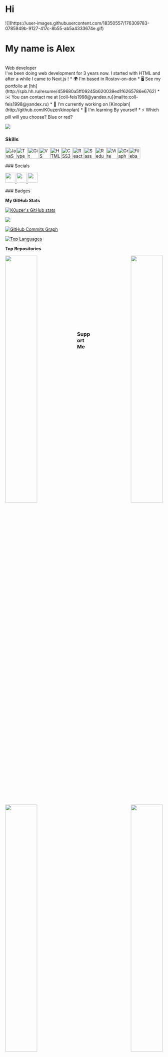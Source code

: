 <h1>Hi</h1> ![](https://user-images.githubusercontent.com/18350557/176309783-0785949b-9127-417c-8b55-ab5a4333674e.gif)<h1>My name is Alex</h1> 
 <br /> Web developer <br /> I've been doing web development for 3 years now. I started with HTML and after a while I came to Next.js ! * 🌍 I'm based in Rostov-on-don * 🖥️ See my portfolio at [hh](http://spb.hh.ru/resume/459680a5ff09245b620039ed1f6265786e6762) * ✉️ You can contact me at [coll-feis1998@yandex.ru](mailto:coll-feis1998@yandex.ru) * 🚀 I'm currently working on [Kinoplan](http://github.com/K0uzer/kinoplan) * 🧠 I'm learning By yourself * ⚡ Which pill will you choose? Blue or red?

<a href="https://www.github.com/K0uzer" target="_blank" rel="noreferrer"><img src="https://img.shields.io/github/followers/K0uzer?logo=github&style=for-the-badge&color=22c55e&labelColor=581c87" /></a>
### Skills

<p align="left"> <a href="https://developer.mozilla.org/en-US/docs/Web/JavaScript" target="_blank" rel="noreferrer"><img src="https://raw.githubusercontent.com/danielcranney/readme-generator/main/public/icons/skills/javascript-colored.svg" width="36" height="36" alt="JavaScript" /></a><a href="https://www.typescriptlang.org/" target="_blank" rel="noreferrer"><img src="https://raw.githubusercontent.com/danielcranney/readme-generator/main/public/icons/skills/typescript-colored.svg" width="36" height="36" alt="TypeScript" /></a><a href="https://git-scm.com/" target="_blank" rel="noreferrer"><img src="https://raw.githubusercontent.com/danielcranney/readme-generator/main/public/icons/skills/git-colored.svg" width="36" height="36" alt="Git" /></a><a href="https://code.visualstudio.com/" target="_blank" rel="noreferrer"><img src="https://raw.githubusercontent.com/danielcranney/readme-generator/main/public/icons/skills/visualstudiocode.svg" width="36" height="36" alt="VS Code" /></a><a href="https://developer.mozilla.org/en-US/docs/Glossary/HTML5" target="_blank" rel="noreferrer"><img src="https://raw.githubusercontent.com/danielcranney/readme-generator/main/public/icons/skills/html5-colored.svg" width="36" height="36" alt="HTML5" /></a><a href="https://www.w3.org/TR/CSS/#css" target="_blank" rel="noreferrer"><img src="https://raw.githubusercontent.com/danielcranney/readme-generator/main/public/icons/skills/css3-colored.svg" width="36" height="36" alt="CSS3" /></a><a href="https://reactjs.org/" target="_blank" rel="noreferrer"><img src="https://raw.githubusercontent.com/danielcranney/readme-generator/main/public/icons/skills/react-colored.svg" width="36" height="36" alt="React" /></a><a href="https://sass-lang.com/" target="_blank" rel="noreferrer"><img src="https://raw.githubusercontent.com/danielcranney/readme-generator/main/public/icons/skills/sass-colored.svg" width="36" height="36" alt="Sass" /></a><a href="https://redux.js.org/" target="_blank" rel="noreferrer"><img src="https://raw.githubusercontent.com/danielcranney/readme-generator/main/public/icons/skills/redux-colored.svg" width="36" height="36" alt="Redux" /></a><a href="https://vitejs.dev/" target="_blank" rel="noreferrer"><img src="https://raw.githubusercontent.com/danielcranney/readme-generator/main/public/icons/skills/vite-colored.svg" width="36" height="36" alt="Vite" /></a><a href="https://graphql.org/" target="_blank" rel="noreferrer"><img src="https://raw.githubusercontent.com/danielcranney/readme-generator/main/public/icons/skills/graphql-colored.svg" width="36" height="36" alt="GraphQL" /></a><a href="https://filebase.com/" target="_blank" rel="noreferrer"><img src="https://raw.githubusercontent.com/danielcranney/readme-generator/main/public/icons/skills/filebase-colored.svg" width="36" height="36" alt="Filebase" /></a> </p>
### Socials <p align="left"> <a href="https://discord.com/users/K0uzer#1931j" target="_blank" rel="noreferrer"> <picture> <source media="(prefers-color-scheme: dark)" srcset="https://raw.githubusercontent.com/danielcranney/readme-generator/main/public/icons/socials/discord-dark.svg" /> <source media="(prefers-color-scheme: light)" srcset="https://raw.githubusercontent.com/danielcranney/readme-generator/main/public/icons/socials/discord.svg" /> <img src="https://raw.githubusercontent.com/danielcranney/readme-generator/main/public/icons/socials/discord.svg" width="32" height="32" /> </picture> </a> <a href="https://www.github.com/K0uzer" target="_blank" rel="noreferrer"> <picture> <source media="(prefers-color-scheme: dark)" srcset="https://raw.githubusercontent.com/danielcranney/readme-generator/main/public/icons/socials/github-dark.svg" /> <source media="(prefers-color-scheme: light)" srcset="https://raw.githubusercontent.com/danielcranney/readme-generator/main/public/icons/socials/github.svg" /> <img src="https://raw.githubusercontent.com/danielcranney/readme-generator/main/public/icons/socials/github.svg" width="32" height="32" /> </picture> </a> <a href="http://www.instagram.com/aleksandr.v.ganin" target="_blank" rel="noreferrer"> <picture> <source media="(prefers-color-scheme: dark)" srcset="https://raw.githubusercontent.com/danielcranney/readme-generator/main/public/icons/socials/instagram-dark.svg" /> <source media="(prefers-color-scheme: light)" srcset="https://raw.githubusercontent.com/danielcranney/readme-generator/main/public/icons/socials/instagram.svg" /> <img src="https://raw.githubusercontent.com/danielcranney/readme-generator/main/public/icons/socials/instagram.svg" width="32" height="32" /> </picture> </a></p>
### Badges

<b>My GitHub Stats</b>

<a href="http://www.github.com/K0uzer"><img src="https://github-readme-stats.vercel.app/api?username=K0uzer&show_icons=true&hide=&count_private=true&title_color=ffffff&text_color=ffffff&icon_color=22c55e&bg_color=581c87&hide_border=true&show_icons=true" alt="K0uzer's GitHub stats" /></a>

<a href="http://www.github.com/K0uzer"><img src="https://github-readme-streak-stats.herokuapp.com/?user=K0uzer&stroke=ffffff&background=581c87&ring=ffffff&fire=ffffff&currStreakNum=ffffff&currStreakLabel=ffffff&sideNums=ffffff&sideLabels=ffffff&dates=ffffff&hide_border=true" /></a>

<a href="http://www.github.com/K0uzer"><img src="https://github-readme-activity-graph.cyclic.app/graph?username=K0uzer&bg_color=581c87&color=ffffff&line=22c55e&point=ffffff&area_color=581c87&area=true&hide_border=true&custom_title=GitHub%20Commits%20Graph" alt="GitHub Commits Graph" /></a>

<a href="https://github.com/K0uzer" align="left"><img src="https://github-readme-stats.vercel.app/api/top-langs/?username=K0uzer&langs_count=10&title_color=ffffff&text_color=ffffff&icon_color=22c55e&bg_color=581c87&hide_border=true&locale=en&custom_title=Top%20%Languages" alt="Top Languages" /></a>

<b>Top Repositories</b>

<div width="100%" align="center"><a href="https://github.com/K0uzer/kinoplan" align="left"><img align="left" width="45%" src="https://github-readme-stats.vercel.app/api/pin/?username=K0uzer&repo=kinoplan&title_color=ffffff&text_color=ffffff&icon_color=22c55e&bg_color=581c87&hide_border=true&locale=en" /></a><a href="https://github.com/K0uzer/SunnyWeather" align="right"><img align="right" width="45%" src="https://github-readme-stats.vercel.app/api/pin/?username=K0uzer&repo=SunnyWeather&title_color=ffffff&text_color=ffffff&icon_color=22c55e&bg_color=581c87&hide_border=true&locale=en" /></a></div><br /><br /><br /><br /><br /><br /><br />

<br /><br /><br /><br /><br />

<div width="100%" align="center"><a href="https://github.com/K0uzer/Echarts" align="left"><img align="left" width="45%" src="https://github-readme-stats.vercel.app/api/pin/?username=K0uzer&repo=Echarts&title_color=ffffff&text_color=ffffff&icon_color=22c55e&bg_color=581c87&hide_border=true&locale=en" /></a><a href="https://github.com/K0uzer/SearchOfFilms" align="right"><img align="right" width="45%" src="https://github-readme-stats.vercel.app/api/pin/?username=K0uzer&repo=SearchOfFilms&title_color=ffffff&text_color=ffffff&icon_color=22c55e&bg_color=581c87&hide_border=true&locale=en" /></a></div>

### Support Me

<ul style="list-style-type: none; margin: 0;">

<li style="display: inline-block; margin-right: 0.25rem;"><a href="https://www.buymeacoffee.com/Alex"><img src="https://cdn.buymeacoffee.com/buttons/v2/default-yellow.png" width="150"/></a></li>

<li style="display: inline-block; margin-right: 0.25rem;"><a href="https://www.ko-fi.com/Alex"><img src="https://storage.ko-fi.com/cdn/kofi2.png?v=3" width="150"/></a></li>

</ul>

